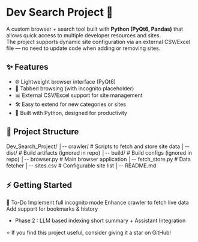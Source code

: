 # Dev Search Project 🔎

A custom browser + search tool built with **Python (PyQt6, Pandas)** that allows quick access to multiple developer resources and sites.  
The project supports dynamic site configuration via an external CSV/Excel file — no need to update code when adding or removing sites.

## ✨ Features
- 🌐 Lightweight browser interface (PyQt6)
- 📑 Tabbed browsing (with incognito placeholder)
- 📊 External CSV/Excel support for site management
- 🛠️ Easy to extend for new categories or sites
- 🚀 Built with Python, designed for productivity

## 📂 Project Structure
Dev_Search_Project/
│-- crawler/ # Scripts to fetch and store site data
│-- dist/ # Build artifacts (ignored in repo)
│-- build/ # Build configs (ignored in repo)
│-- browser.py # Main browser application
│-- fetch_store.py # Data fetcher
│-- sites.csv # Configurable site list
│-- README.md
## ⚡ Getting Started

📝 To-Do
 Implement full incognito mode
 Enhance crawler to fetch live data
 Add support for bookmarks & history
 - Phase 2 : LLM based indexing short summary + Assistant Integration

⭐ If you find this project useful, consider giving it a star on GitHub!


